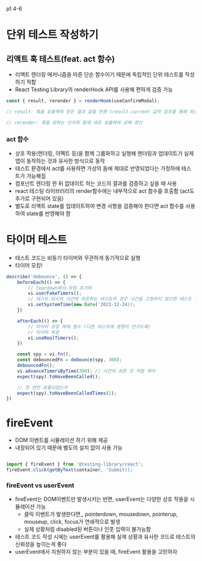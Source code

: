 p1 4-6
# 단위 테스트 작성하기

## 리액트 훅 테스트(feat. act 함수)

- 리액트 렌더링 매커니즘을 따른 단순 함수이기 때문에 독립적인 단위 테스트를 작성하기 적합
- React Testing Library의 renderHook API를 사용해 편하게 검증 가능

```js
const { result, rerender } = renderHook(useConfirmModal);

// result: 훅을 호출하여 얻은 결과 값을 반환 (result.current 값의 참조를 통해 최신 상태 추적 가능)

// rerender: 훅을 원하는 인자와 함께 새로 호출하여 상태 갱신
```

### act 함수
- 상호 작용(렌더링, 이펙트 등)을 함께 그룹화하고 실행해 렌더링과 업데이트가 실제 앱이 동작하는 것과 유사한 방식으로 동작
- 테스트 환경에서 act를 사용하면 가상의 돔에 제대로 반영되었다는 가정하에 테스트가 가능해짐
- 컴포넌트 렌더링 한 뒤 없데이트 하는 코드의 결과를 검증하고 싶을 때 사용
- react 테스팅 라이브러리의 render함수에는 내부적으로 act 함수를 호출함 (act도 추가로 구현되어 있음)
- 별도로 리액트 state를 업데이트하여 변경 사항을 검증해야 한다면 act 함수를 사용하여 state를 반영해야 함

# 타이머 테스트 
- 테스트 코드는 비동기 타이머와 무관하게 동기적으로 실행
- 타이머 모킹!

```js
describe('debounce', () => {
    beforeEach(() => {
        // teardown에서 모킹 초기화
        vi.userFakeTimers();
        // 테스트 당시의 시간에 의존하는 테스트의 경우 시간을 고정하지 않으면 테스트 깨질 수 있음 (일관된 환경에서 테스트 가능)
        vi.setSystemTime(new Date('2023-12-24));
    })

    afterEach(() => {
        // 타이머 모킹 해제 필수 (다른 테스트에 영향이 안가도록)
        // 타이머 복원
        vi.useRealTimers();
    })

    const spy = vi.fn();
    const debouncedFn = debounce(spy, 300);
    debouncedFn();
    vi.advanceTimersByTime(300); // 시간이 흐른 것 처럼 제어
    expect(spy).toHaveBeenCalled();

    // 한 번만 호출되었는지
    expect(spy).toHaveBeenCalledTimes(1);
})

```


# fireEvent 
- DOM 이벤트를 시뮬레이션 하기 위해 제공
- 내장되어 있기 때문에 별도의 설치 없이 사용 가능

```js

import { fireEvent } from '@testing-library/react';
fireEvent.click(getByText(container, 'Submit));

``` 

### fireEvent vs userEvent
- fireEvent는 DOM이벤트만 발생시키는 반면, userEvent는 다양한 상호 작용을 시뮬레이션 가능
    - 클릭 이벤트가 발생한다면,, pointerdown, mousedown, pointerup, mouseup, click, focus가 연쇄적으로 발생
    - 실제 상황처럼 disabled된 버튼이나 인풋 입력이 불가능함
- 테스트 코드 작성 시에는 userEvent를 활용해 실제 상황과 유사한 코드로 테스트의 신뢰성을 높이는게 좋다
- userEvent에서 지원하지 않는 부분이 있을 때, fireEvent 활용을 고민하자



